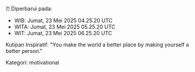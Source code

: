 ⏰ Diperbarui pada:
- WIB: Jumat, 23 Mei 2025 04.25.20 UTC
- WITA: Jumat, 23 Mei 2025 05.25.20 UTC
- WIT: Jumat, 23 Mei 2025 06.25.20 UTC

Kutipan Inspiratif:
"You make the world a better place by making yourself a better person."


Kategori: motivational


